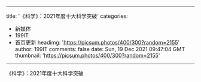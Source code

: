 
---
title: '《科学》：2021年度十大科学突破'
categories: 
 - 新媒体
 - 199IT
 - 首页更新
headimg: 'https://picsum.photos/400/300?random=2155'
author: 199IT
comments: false
date: Sun, 19 Dec 2021 09:47:04 GMT
thumbnail: 'https://picsum.photos/400/300?random=2155'
---

<div>   
《科学》：2021年度十大科学突破  
</div>
            